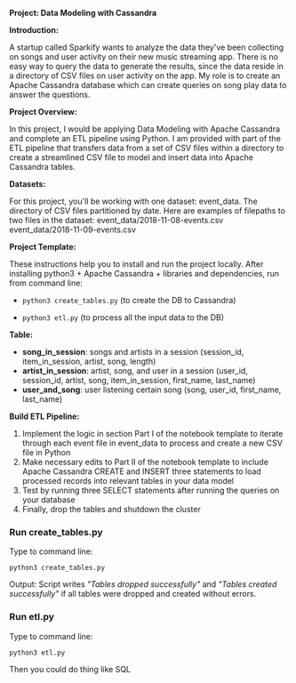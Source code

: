 <b>Project: Data Modeling with Cassandra</b>

<b>Introduction:</b>
    
A startup called Sparkify wants to analyze the data they've been collecting on songs and user activity on their new music streaming app. There is no easy way to query the data to generate the results, since the data reside in a directory of CSV files on user activity on the app. My role is to create an Apache Cassandra database which can create queries on song play data to answer the questions.

<b>Project Overview:</b>

In this project, I would be applying Data Modeling with Apache Cassandra and complete an ETL pipeline using Python. I am provided with part of the ETL pipeline that transfers data from a set of CSV files within a directory to create a streamlined CSV file to model and insert data into Apache Cassandra tables.

<b>Datasets:</b>

For this project, you'll be working with one dataset: event_data. The directory of CSV files partitioned by date. Here are examples of filepaths to two files in the dataset:
event_data/2018-11-08-events.csv
event_data/2018-11-09-events.csv

<b>Project Template:</b>

These instructions help you to install and run the project locally. After installing python3 + Apache Cassandra + libraries and dependencies, run from command line:

- `python3 create_tables.py` (to create the DB to Cassandra)

- `python3 etl.py` (to process all the input data to the DB)

  

<b>Table:</b>

- **song_in_session**: songs and artists in a session (session_id, item_in_session, artist, song, length)
- **artist_in_session**: artist, song, and user in a session (user_id, session_id, artist, song, item_in_session, first_name, last_name)
- **user_and_song**: user listening certain song (song, user_id, first_name, last_name)

<b>Build ETL Pipeline:</b>

1.	Implement the logic in section Part I of the notebook template to iterate through each event file in event_data to process and create a new CSV file in Python
2.	Make necessary edits to Part II of the notebook template to include Apache Cassandra CREATE and INSERT three statements to load processed records into relevant tables in your data model
3.	Test by running three SELECT statements after running the queries on your database
4.	Finally, drop the tables and shutdown the cluster

### Run create_tables.py

Type to command line:

```
python3 create_tables.py
```

Output: Script writes *"Tables dropped successfully"* and *"Tables created successfully"* if all tables were dropped and created without errors.

### Run etl.py

Type to command line:

```
python3 etl.py
```

Then you could do thing like SQL